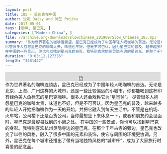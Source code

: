 ```yaml
---
layout: post
title: 185 - 星巴克在中国
author: 沈妮 Daisy and 沛竺 Peizhu
date: 2017-05-01
tags: [咖啡, 星巴克, ]
categories: ["Modern-China", ]
file: //archive.org/download/slowchinese_201909/Slow_Chinese_185.mp3
summary: "作为世界著名的咖啡连锁店，星巴克已经成为了中国年轻人喝咖啡的首选。无论是北京、上海、广州这样的大城市，还是一些比较偏远的小城市，你都能喝到这杯印有绿色美人鱼标志的星巴克咖啡。很多人还会戏称它为“星爸爸”。  
尽管很多人抱怨星巴克的咖啡太贵，味道也不好，但是不可否认，因为星巴克的普及，越来越多的年轻人开始把咖啡作为一天的开始，并把它融入到每天生活中。不管是在机场、火车站，公司楼下还是百货公司，当你最想坐下来休息一下，或者和朋友约会见面时，星巴克是最容易找到的小憩之处。  
在中国的一些景点，你也可以找到星巴克的身影。我特别喜欢杭州灵隐寺边的星巴克。在那个千年古寺的旁边，星巴克也改变了以往的风格，融入了很多中国的元素和装饰，使它与周围的环境更协调。另外，星巴克在每个城市还推出了带有当地独特风格的“城市杯”，成为了大家旅行时喜爱的纪念品。"
duration: "0:03:12.127355"
length: "3481442"
---
```


<iframe src="https://archive.org/embed/slowchinese_201909/Slow_Chinese_185.mp3" width="500" height="30" frameborder="0" webkitallowfullscreen="true" mozallowfullscreen="true" allowfullscreen></iframe>
作为世界著名的咖啡连锁店，星巴克已经成为了中国年轻人喝咖啡的首选。无论是北京、上海、广州这样的大城市，还是一些比较偏远的小城市，你都能喝到这杯印有绿色美人鱼标志的星巴克咖啡。很多人还会戏称它为“星爸爸”。  
尽管很多人抱怨星巴克的咖啡太贵，味道也不好，但是不可否认，因为星巴克的普及，越来越多的年轻人开始把咖啡作为一天的开始，并把它融入到每天生活中。不管是在机场、火车站，公司楼下还是百货公司，当你最想坐下来休息一下，或者和朋友约会见面时，星巴克是最容易找到的小憩之处。  
在中国的一些景点，你也可以找到星巴克的身影。我特别喜欢杭州灵隐寺边的星巴克。在那个千年古寺的旁边，星巴克也改变了以往的风格，融入了很多中国的元素和装饰，使它与周围的环境更协调。另外，星巴克在每个城市还推出了带有当地独特风格的“城市杯”，成为了大家旅行时喜爱的纪念品。